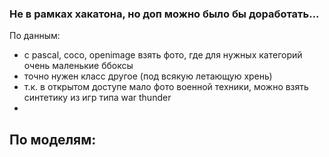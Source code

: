 ### Не в рамках хакатона, но доп можно было бы доработать...

По данным:
- с pascal, coco, openimage взять фото, где для нужных категорий очень маленькие ббоксы
- точно нужен класс другое (под всякую летающую хрень)
- т.к. в открытом доступе мало фото военной техники, можно взять синтетику из игр типа war thunder
- 

По моделям:
-
